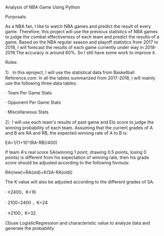 Analysis of NBA Game Using Python

Purposals:

As a NBA fan, I like to watch NBA games and predict the result of every game. Therefore, this project will use the previous statistics of NBA games to judge the combat effectiveness of each team and predict the results of a game. Based on the NBA regular season and playoff statistics from 2017 to 2018, I will forecast the results of each game currently under way in 2018-2019.The accuracy is around 60%. So I still have some work to improve it.

Rules:

1） In this eproject, I will use the statistical data from Basketball Reference.com. In all the tables summarized from 2017-2018, I will mainly use the following three data tables:

·   Team Per Game Stats

·   Opponent Per Game Stats

·   Miscellaneous Stats

2）I will use each team's results of past game and Elo score to judge the winning probability of each team. Assuming that the current grades of A and B are RA and RB, the expected winning rate of A to B is:

EA=1/(1+10^(RA-RB)/400)

  If team A's real score SA(winning 1 point, drawing 0.5 points, losing 0 points) is different from his expectation of winning rate, then his grade score should be adjusted according to the following formula:

RA(new)=RA(old)+K(SA-RA(old))

 The K value will also be adjusted according to the different grades of SA.

·   ≥2400，K=16

·   2100~2400 ，K=24

·   ≤2100，K=32

(3)use LogisticRegression and characteristic value to analyze data and generate the probability
